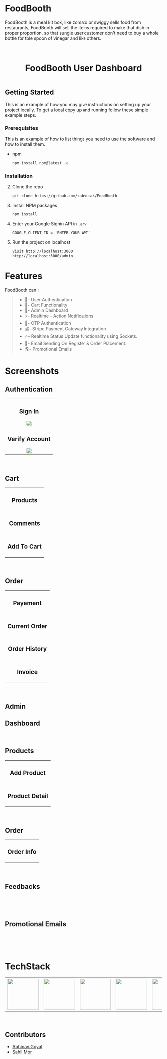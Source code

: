# FoodBooth
FoodBooth is a meal kit box, like zomato or swiggy sells food from restaurants, FoodBooth will sell the items required to make that dish in proper proportion, so that sungle user customer don't need to buy a whole bottle for tble spoon of vinegar and like others.

<br />

<p align="center">
<h1 align="center">FoodBooth User Dashboard</h1>
</p>

<p align="center">
 <img src="https://github.com/zabhitak/FoodBooth/blob/master/Screenshots/user/dashboard.png" alt=""/>
</p>

<!-- GETTING STARTED -->
## Getting Started

This is an example of how you may give instructions on setting up your project locally.
To get a local copy up and running follow these simple example steps.

### Prerequisites

This is an example of how to list things you need to use the software and how to install them.
* npm
  ```sh
  npm install npm@latest -g
  ```

### Installation

2. Clone the repo
   ```sh
   git clone https://github.com/zabhitak/FoodBooth
   ```
3. Install NPM packages
   ```sh
   npm install
   ```
4. Enter your Google Signin API in `.env`
   ```JS
   GOOGLE_CLIENT_ID = 'ENTER YOUR API'
   ```

5. Run the project on localhost
   ```sh
   Visit http://localhost:3000
   http://localhost:3000/admin
   ```

# Features

FoodBooth can :
>
>* 🔐- User Authentication
>* 🛒- Cart Functionality
>* 👻- Admin Dashboard
>* ⚡- Realtime - Action Notifications
>* 📱- OTP Authentication
>* 💰- Stripe Payment Gateway Integration
>* ⭐- Realtime Status Update functionality using Sockets.
>* 📩- Email Sending On Register & Order Placement.
>* 🌎- Promotional Emails


# Screenshots
## Authentication
<table>
  <tr>
    <td align="center">
   <h3> Sign In </h3>
   <img src="https://github.com/zabhitak/FoodBooth/blob/master/Screenshots/user/login.png" /></td>
  
  </tr>
  <tr>
  <td align="center">
  <h3> Verify Account </h3>
   <img src="https://github.com/zabhitak/FoodBooth/blob/master/Screenshots/user/verify_account.png" /><br />      </td>
  </tr>
  </table>

<br />


## Cart
<table>
  <tr>
    <td align="center">
   <h3>  Products </h3>
   <img src="https://github.com/zabhitak/FoodBooth/blob/master/Screenshots/user/products.png" alt=""/></td>
    </tr>
    <td align="center">
   <h3>  Comments </h3>
   <img src="https://github.com/zabhitak/FoodBooth/blob/master/Screenshots/user/comments.png" alt=""/></td>
    </tr>
    <tr>
    <td align="center">
   <h3> Add To Cart </h3>
   <img src="https://github.com/zabhitak/FoodBooth/blob/master/Screenshots/user/addToCart.png" alt=""/><br />      </td>
  </tr>
  </table>

<br />

## Order
<table>
  <tr>
    <td align="center">
        <h3> Payement </h3>
        <img src="https://github.com/zabhitak/FoodBooth/blob/master/Screenshots/user/online_payment.png" alt=""/></td>
        </tr>
        <tr>
    <td align="center">
        <h3> Current Order </h3>
        <img src="https://github.com/zabhitak/FoodBooth/blob/master/Screenshots/user/current_order.png" alt=""/><br />     
    </td>
    </tr>
    <tr>
    <td align="center">
        <h3> Order History </h3>
        <img src="https://github.com/zabhitak/FoodBooth/blob/master/Screenshots/user/order_history.png" alt=""/><br/>      
   </td>
  </tr>
    <tr>
    <td align="center">
        <h3> Invoice </h3>
        <img src="https://github.com/zabhitak/FoodBooth/blob/master/Screenshots/user/invoice.png" alt=""/><br/>      
   </td>
  </tr>
  </table>

<br />


## Admin
## Dashboard
<table>
  <tr>
        <img src="https://github.com/zabhitak/FoodBooth/blob/master/Screenshots/admin/admin_dashboard.png" alt=""/></td>
        </tr>
        <tr>
  </table>

## Products
<table>
  <tr>
    <td align="center">
   <h3>  Add Product </h3>
   <img src="https://github.com/zabhitak/FoodBooth/blob/master/Screenshots/admin/addProduct.png" alt=""/></td>
    </tr>
    </tr>
      <td align="center">
   <h3> Product Detail </h3>
   <img src="https://github.com/zabhitak/FoodBooth/blob/master/Screenshots/admin/product_detail.png" alt=""/></td>
    </tr>
  </table>

<br />

## Order
<table>
  <tr>
    <td align="center">
   <h3>  Order Info </h3>
   <img src="https://github.com/zabhitak/FoodBooth/blob/master/Screenshots/admin/order_info.png" alt=""/></td>
    </tr>
    </tr>
  </table>

<br />

## Feedbacks
<table>
  <tr>
   <img src="https://github.com/zabhitak/FoodBooth/blob/master/Screenshots/admin/feekbacks.png" alt=""/></td>
    </tr>
  </table>
<br />

## Promotional Emails
<table>
  <tr>
   <img src="https://github.com/zabhitak/FoodBooth/blob/master/Screenshots/admin/promotional_emails.png" alt=""/></td>
    </tr>
  </table>
<br />


# TechStack
<table>
  <tr>
    <td><img src="https://github.com/zabhitak/FoodBooth/blob/master/Screenshots/tools/node.jpg" width="100px" height="100px" /></td>
    <td><img src="https://github.com/zabhitak/FoodBooth/blob/master/Screenshots/tools/mongoose.png" width="100px" height="100px" /></td>
    <td><img src="https://github.com/zabhitak/FoodBooth/blob/master/Screenshots/tools/bootstrap.jpg"  width="100px" height="100px"></td>
    <td><img src="https://github.com/zabhitak/FoodBooth/blob/master/Screenshots/tools/socket.jpeg"  width="100px" height="100px"></td>
    <td><img src="https://github.com/zabhitak/FoodBooth/blob/master/Screenshots/tools/stripe.png"  width="100px" height="100px"></td>
  </tr>
  </table>


<br />


## Contributors 
* [Abhinav Goyal](https://github.com/zabhitak)  
* [Sahil Mor](https://github.com/sahil-mor)  


